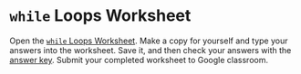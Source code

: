 `while` Loops Worksheet
===============

Open the [`while` Loops Worksheet](https://docs.google.com/document/d/1oZqmv1mQVQcQ45KwAc2Ii8_f_uCezFg6OI3IQKJbXJI/edit?usp=sharing). Make a copy for yourself and type your answers into the worksheet. Save it, and then check your answers with the [answer key](https://github.com/APCSPrinciples/APCSPrinciples.github.io/blob/master/Worksheets/Loops%20Worksheet%20APCSP%20Key.doc?raw=true). Submit your completed worksheet to Google classroom.
